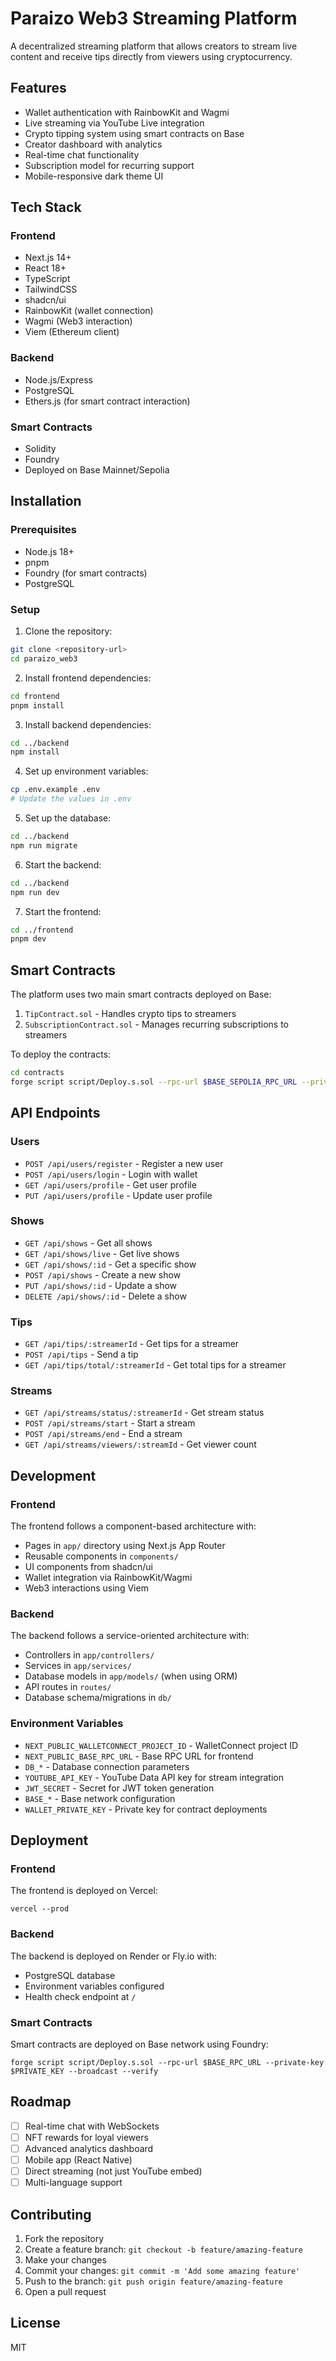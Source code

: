 # Paraizo Web3 Streaming Platform

A decentralized streaming platform that allows creators to stream live content and receive tips directly from viewers using cryptocurrency.

## Features

- Wallet authentication with RainbowKit and Wagmi
- Live streaming via YouTube Live integration
- Crypto tipping system using smart contracts on Base
- Creator dashboard with analytics
- Real-time chat functionality
- Subscription model for recurring support
- Mobile-responsive dark theme UI

## Tech Stack

### Frontend
- Next.js 14+
- React 18+
- TypeScript
- TailwindCSS
- shadcn/ui
- RainbowKit (wallet connection)
- Wagmi (Web3 interaction)
- Viem (Ethereum client)

### Backend
- Node.js/Express
- PostgreSQL
- Ethers.js (for smart contract interaction)

### Smart Contracts
- Solidity
- Foundry
- Deployed on Base Mainnet/Sepolia

## Installation

### Prerequisites
- Node.js 18+
- pnpm
- Foundry (for smart contracts)
- PostgreSQL

### Setup

1. Clone the repository:
```bash
git clone <repository-url>
cd paraizo_web3
```

2. Install frontend dependencies:
```bash
cd frontend
pnpm install
```

3. Install backend dependencies:
```bash
cd ../backend
npm install
```

4. Set up environment variables:
```bash
cp .env.example .env
# Update the values in .env
```

5. Set up the database:
```bash
cd ../backend
npm run migrate
```

6. Start the backend:
```bash
cd ../backend
npm run dev
```

7. Start the frontend:
```bash
cd ../frontend
pnpm dev
```

## Smart Contracts

The platform uses two main smart contracts deployed on Base:

1. `TipContract.sol` - Handles crypto tips to streamers
2. `SubscriptionContract.sol` - Manages recurring subscriptions to streamers

To deploy the contracts:
```bash
cd contracts
forge script script/Deploy.s.sol --rpc-url $BASE_SEPOLIA_RPC_URL --private-key $PRIVATE_KEY --broadcast
```

## API Endpoints

### Users
- `POST /api/users/register` - Register a new user
- `POST /api/users/login` - Login with wallet
- `GET /api/users/profile` - Get user profile
- `PUT /api/users/profile` - Update user profile

### Shows
- `GET /api/shows` - Get all shows
- `GET /api/shows/live` - Get live shows
- `GET /api/shows/:id` - Get a specific show
- `POST /api/shows` - Create a new show
- `PUT /api/shows/:id` - Update a show
- `DELETE /api/shows/:id` - Delete a show

### Tips
- `GET /api/tips/:streamerId` - Get tips for a streamer
- `POST /api/tips` - Send a tip
- `GET /api/tips/total/:streamerId` - Get total tips for a streamer

### Streams
- `GET /api/streams/status/:streamerId` - Get stream status
- `POST /api/streams/start` - Start a stream
- `POST /api/streams/end` - End a stream
- `GET /api/streams/viewers/:streamId` - Get viewer count

## Development

### Frontend
The frontend follows a component-based architecture with:
- Pages in `app/` directory using Next.js App Router
- Reusable components in `components/`
- UI components from shadcn/ui
- Wallet integration via RainbowKit/Wagmi
- Web3 interactions using Viem

### Backend
The backend follows a service-oriented architecture with:
- Controllers in `app/controllers/`
- Services in `app/services/`
- Database models in `app/models/` (when using ORM)
- API routes in `routes/`
- Database schema/migrations in `db/`

### Environment Variables

- `NEXT_PUBLIC_WALLETCONNECT_PROJECT_ID` - WalletConnect project ID
- `NEXT_PUBLIC_BASE_RPC_URL` - Base RPC URL for frontend
- `DB_*` - Database connection parameters
- `YOUTUBE_API_KEY` - YouTube Data API key for stream integration
- `JWT_SECRET` - Secret for JWT token generation
- `BASE_*` - Base network configuration
- `WALLET_PRIVATE_KEY` - Private key for contract deployments

## Deployment

### Frontend
The frontend is deployed on Vercel:
```
vercel --prod
```

### Backend
The backend is deployed on Render or Fly.io with:
- PostgreSQL database
- Environment variables configured
- Health check endpoint at `/`

### Smart Contracts
Smart contracts are deployed on Base network using Foundry:
```
forge script script/Deploy.s.sol --rpc-url $BASE_RPC_URL --private-key $PRIVATE_KEY --broadcast --verify
```

## Roadmap

- [ ] Real-time chat with WebSockets
- [ ] NFT rewards for loyal viewers
- [ ] Advanced analytics dashboard
- [ ] Mobile app (React Native)
- [ ] Direct streaming (not just YouTube embed)
- [ ] Multi-language support

## Contributing

1. Fork the repository
2. Create a feature branch: `git checkout -b feature/amazing-feature`
3. Make your changes
4. Commit your changes: `git commit -m 'Add some amazing feature'`
5. Push to the branch: `git push origin feature/amazing-feature`
6. Open a pull request

## License

MIT
